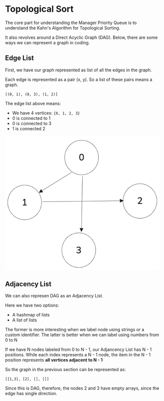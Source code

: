# Topological Sort

The core part for understanding the Manager Priority Queue is to understand the Kahn's Algorithm for Topological Sorting.

It also revolves around a Direct Acyclic Graph (DAG). Below, there are some ways we can represent a graph in coding.

## Edge List

First, we have our graph represented as list of all the edges in the graph.

Each edge is represented as a pair (x, y). So a list of these pairs means a graph.

```
[(0, 1), (0, 3), (1, 2)]
```

The edge list above means:

- We have 4 vertices: `{0, 1, 2, 3}`
- 0 is connected to 1
- 0 is connected to 3
- 1 is connected 2

<div align="center">
  <img src="./docs/graph.png" alt="Graph representation">
</div>

## Adjacency List

We can also represen DAG as an Adjacency List.

Here we have two options:

- A hashmap of lists
- A list of lists

The former is more interesting when we label node using strings or a custom identifier. The latter is better when we can label using numbers from 0 to N

If we have N nodes labeled from 0 to N - 1, our Adjancency List has N - 1 positions. While each index represents a N - 1 node, the item in the N - 1 position represents **all vertices adjacent to N - 1**

So the graph in the previous section can be represented as:

```
[[1,3], [2], [], []]
```

Since this is DAG, therefore, the nodes 2 and 3 have empty arrays, since the edge has single direction.
